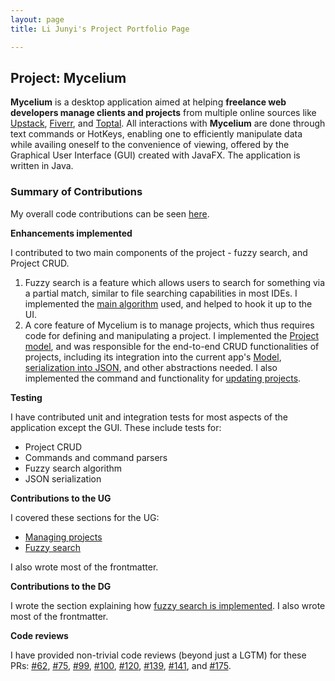 ```yaml
---
layout: page
title: Li Junyi's Project Portfolio Page

---
```


## Project: Mycelium

**Mycelium** is a desktop application aimed at helping **freelance web developers
manage clients and projects** from multiple online sources like [Upstack](https://upstackhq.com/),
[Fiverr](https://www.fiverr.com/), and [Toptal](https://www.toptal.com/). All interactions
with **Mycelium** are done through text commands or HotKeys, enabling one to efficiently
manipulate data while availing oneself to the convenience of viewing, offered by the
Graphical User Interface (GUI) created with JavaFX. The application is written in Java.

### Summary of Contributions

My overall code contributions can be seen
[here](https://nus-cs2103-ay2223s2.github.io/tp-dashboard/?search=immanuelhume&breakdown=true&sort=groupTitle%20dsc&sortWithin=title&since=2023-02-17&timeframe=commit&mergegroup=&groupSelect=groupByRepos&checkedFileTypes=docs~functional-code~test-code~other).

**Enhancements implemented**

I contributed to two main components of the project - fuzzy search, and Project
CRUD.

1. Fuzzy search is a feature which allows users to search for something via a
   partial match, similar to file searching capabilities in most IDEs. I
   implemented the [main
   algorithm](https://github.com/AY2223S2-CS2103T-W14-1/tp/blob/master/src/main/java/mycelium/mycelium/model/util/Fuzzy.java)
   used, and helped to hook it up to the UI.
1. A core feature of Mycelium is to manage projects, which thus requires code
   for defining and manipulating a project. I implemented the [Project
   model](https://github.com/AY2223S2-CS2103T-W14-1/tp/blob/master/src/main/java/mycelium/mycelium/model/project/Project.java),
   and was responsible for the end-to-end CRUD functionalities of projects,
   including its integration into the current app's
   [Model](https://github.com/AY2223S2-CS2103T-W14-1/tp/blob/master/src/main/java/mycelium/mycelium/model/ProjectModel.java),
   [serialization into
   JSON](https://github.com/AY2223S2-CS2103T-W14-1/tp/blob/master/src/main/java/mycelium/mycelium/storage/JsonAdaptedProject.java),
   and other abstractions needed. I also implemented the command and
   functionality for [updating
   projects](https://github.com/AY2223S2-CS2103T-W14-1/tp/blob/master/src/main/java/mycelium/mycelium/logic/commands/UpdateProjectCommand.java).

**Testing**

I have contributed unit and integration tests for most aspects of the
application except the GUI. These include tests for:

* Project CRUD
* Commands and command parsers
* Fuzzy search algorithm
* JSON serialization

**Contributions to the UG**

I covered these sections for the UG:

* [Managing projects](https://ay2223s2-cs2103t-w14-1.github.io/tp/UserGuide.html#managing-projects)
* [Fuzzy search](https://ay2223s2-cs2103t-w14-1.github.io/tp/UserGuide.html#fuzzy-search)

I also wrote most of the frontmatter.

**Contributions to the DG**

I wrote the section explaining how [fuzzy search is
implemented](https://ay2223s2-cs2103t-w14-1.github.io/tp/DeveloperGuide.html#fuzzy-searching).
I also wrote most of the frontmatter.

**Code reviews**

I have provided non-trivial code reviews (beyond just a LGTM) for these PRs:
[#62](https://github.com/AY2223S2-CS2103T-W14-1/tp/pull/62),
[#75](https://github.com/AY2223S2-CS2103T-W14-1/tp/pull/75),
[#99](https://github.com/AY2223S2-CS2103T-W14-1/tp/pull/99),
[#100](https://github.com/AY2223S2-CS2103T-W14-1/tp/pull/100),
[#120](https://github.com/AY2223S2-CS2103T-W14-1/tp/pull/120),
[#139](https://github.com/AY2223S2-CS2103T-W14-1/tp/pull/139),
[#141](https://github.com/AY2223S2-CS2103T-W14-1/tp/pull/141), and
[#175](https://github.com/AY2223S2-CS2103T-W14-1/tp/pull/175).

